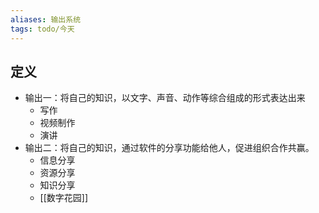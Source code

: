 ```yaml
---
aliases: 输出系统
tags: todo/今天
---
```


## 定义

- 输出一：将自己的知识，以文字、声音、动作等综合组成的形式表达出来
	- 写作
	- 视频制作
	- 演讲
- 输出二：将自己的知识，通过软件的分享功能给他人，促进组织合作共赢。
	- 信息分享
	- 资源分享
	- 知识分享
	- [[数字花园]]
